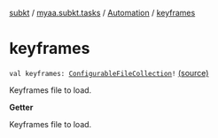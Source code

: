 [subkt](../../index.md) / [myaa.subkt.tasks](../index.md) / [Automation](index.md) / [keyframes](./keyframes.md)

# keyframes

`val keyframes: `[`ConfigurableFileCollection`](https://docs.gradle.org/current/javadoc/org/gradle/api/file/ConfigurableFileCollection.html)`!` [(source)](https://github.com/Myaamori/SubKt/blob/0.1.11/src/main/kotlin/myaa/subkt/tasks/asstasks.kt#L674)

Keyframes file to load.

**Getter**

Keyframes file to load.

